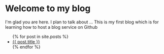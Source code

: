 # Welcome to my blog

I'm glad you are here. I plan to talk about ...
This is my first blog which is for learning how to host a blog service on Github

<ul>
  {% for post in site.posts %}
    <li>
      <a href="{{ post.url }}">{{ post.title }}</a>
    </li>
  {% endfor %}
</ul>